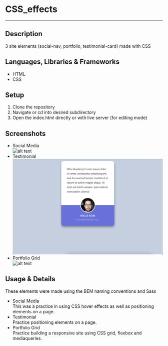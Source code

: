 # CSS_effects
---


## Description 
3 site elements (social-nav, portfolio, testimonial-card) made with CSS 


## Languages, Libraries & Frameworks
* HTML 
* CSS


## Setup 
1. Clone the repository
2. Navigate or cd into desired subdirectory 
3. Open the index.html directly or with live server (for editing mode)


## Screenshots
* Social Media  
![alt text](https://media.giphy.com/media/Ehtp5tkRMK6jUFXnQQ/giphy.gif "Social links Preview gif")
* Testimonial  
![alt text](https://github.com/NTielman/CSS_effects/blob/master/preview_images/testimonial_preview.png "Testimonial Preview image")
* Portfolio Grid   
![alt text](https://media.giphy.com/media/zTSUKWFFyuOxU6Nb4U/giphy.gif "Portfolio Preview gif")


## Usage & Details 
These elements were made using the BEM naming conventions and Sass 
* Social Media  
This was a practice in using CSS hover effects as well as positioning elements on a page.
* Testimonial  
Practice positioning elements on a page.
* Portfolio Grid  
Practice building a responsive site using CSS grid, flexbox and mediaqueries.
